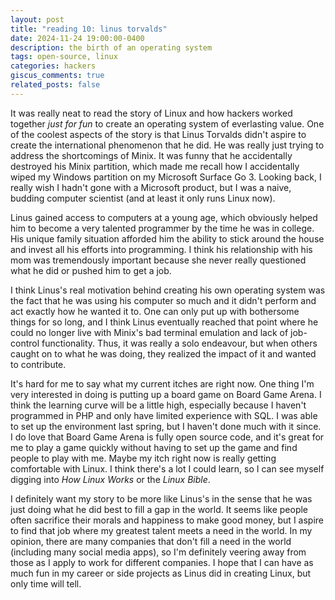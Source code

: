 ```yaml
---
layout: post
title: "reading 10: linus torvalds"
date: 2024-11-24 19:00:00-0400
description: the birth of an operating system
tags: open-source, linux
categories: hackers
giscus_comments: true
related_posts: false
---
```


It was really neat to read the story of Linux and how hackers worked together <i>just for fun</i> to create an operating system of everlasting value. One of the coolest aspects of the story is that Linus Torvalds didn't aspire to create the international phenomenon that he did. He was really just trying to address the shortcomings of Minix. It was funny that he accidentally destroyed his Minix partition, which made me recall how I accidentally wiped my Windows partition on my Microsoft Surface Go 3. Looking back, I really wish I hadn't gone with a Microsoft product, but I was a naive, budding computer scientist (and at least it only runs Linux now).

Linus gained access to computers at a young age, which obviously helped him to become a very talented programmer by the time he was in college. His unique family situation afforded him the ability to stick around the house and invest all his efforts into programming. I think his relationship with his mom was tremendously important because she never really questioned what he did or pushed him to get a job.

I think Linus's real motivation behind creating his own operating system was the fact that he was using his computer so much and it didn't perform and act exactly how he wanted it to. One can only put up with bothersome things for so long, and I think Linus eventually reached that point where he could no longer live with Minix's bad terminal emulation and lack of job-control functionality. Thus, it was really a solo endeavour, but when others caught on to what he was doing, they realized the impact of it and wanted to contribute.

It's hard for me to say what my current itches are right now. One thing I'm very interested in doing is putting up a board game on Board Game Arena. I think the learning curve will be a little high, especially because I haven't programmed in PHP and only have limited experience with SQL. I was able to set up the environment last spring, but I haven't done much with it since. I do love that Board Game Arena is fully open source code, and it's great for me to play a game quickly without having to set up the game and find people to play with me. Maybe my itch right now is really getting comfortable with Linux. I think there's a lot I could learn, so I can see myself digging into <i>How Linux Works</i> or the <i>Linux Bible</i>.

I definitely want my story to be more like Linus's in the sense that he was just doing what he did best to fill a gap in the world. It seems like people often sacrifice their morals and happiness to make good money, but I aspire to find that job where my greatest talent meets a need in the world. In my opinion, there are many companies that don't fill a need in the world (including many social media apps), so I'm definitely veering away from those as I apply to work for different companies. I hope that I can have as much fun in my career or side projects as Linus did in creating Linux, but only time will tell.
